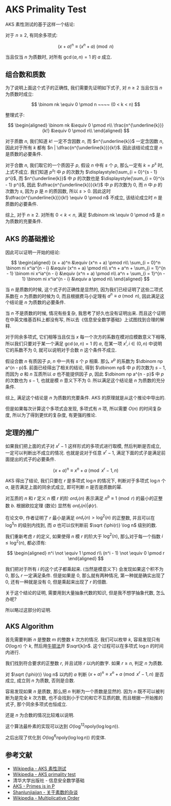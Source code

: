 # AKS Primality Test

AKS 素性测试的基于这样一个结论:

对于 $n \geq 2$, 有同余多项式:

$$
(x + a)^n \equiv (x^n + a) \pmod n
$$

当且仅当 $n$ 为质数时, 对所有 $\gcd(a, n) = 1$ 的 $a$ 成立.

## 组合数和质数

为了说明上面这个式子的正确性, 我们需要先证明如下式子, 对 $n \geq 2$ 当且仅当 $n$ 为质数时成立:

$$
\binom nk \equiv 0 \pmod n ~~~~ (0 < k < n)
$$

整理式子:

$$
\begin{aligned}
\binom nk &\equiv 0 \pmod n\\
\frac{n^{\underline{k}}}{k!} &\equiv 0 \pmod n\\
\end{aligned}
$$

对于质数 $n$, 我们知道 $k!$ 一定不含因数 $n$, 而 $n^{\underline{k}}$ 一定含因数 $n$, 因此对于所有 $k$ 都有 $n | \dfrac{n^{\underline{k}}}{k!}$. 因此该结论成立是 $n$ 是质数的必要条件.

对于合数 $n$, 我们取它的一个质因子 $p$, 假设 $n$ 中有 $s$ 个 $p$, 那么一定有 $k = p^s$ 时, 上式不成立. 我们知道 $p^s!$ 中 $p$ 的次数为 $\displaystyle{\sum_{i = 0}^{s - 1} p^i}$, 而 $n^{\underline{k}}$ 中 $p$ 的次数也是 $\displaystyle{\sum_{i = 0}^{s - 1} p^i}$, 因此 $\dfrac{n^{\underline{k}}}{k!}$ 中 $p$ 的次数为 $0$, 而 $n$ 中 $p$ 的次数为 $s$, 因为 $p$ 是 $n$ 的质因数, 所以 $s > 0$. 因此这时 $\dfrac{n^{\underline{k}}}{k!} \equiv 0 \pmod n$ 不成立, 该结论成立时 $n$ 是质数的必要条件.

综上, 对于 $n \geq 2$. 对所有 $0 < k < n$, 满足 $\dbinom nk \equiv 0 \pmod n$ 是 $n$ 为质数的充要条件.

## AKS 的基础推论

因此可以证明一开始的结论:

$$
\begin{aligned}
(x + a)^n &\equiv (x^n + a) \pmod n\\
\sum_{i = 0}^n \binom ni x^ia^{n - i} &\equiv (x^n + a) \pmod n\\
x^n + a^n + \sum_{i = 1}^{n - 1} \binom ni x^ia^{n - i} &\equiv (x^n + a) \pmod n\\
a^n + \sum_{i = 1}^{n - 1} \binom ni x^ia^{n - i} &\equiv a \pmod n\\
\end{aligned}
$$

当 $n$ 是质数的时候, 这个式子的正确性是显然的, 因为我们已经证明了这些二项式系数在 $n$ 为质数的时候为 $0$, 而且根据费马小定理有 $a^n \equiv a \pmod n$, 因此满足这个结论是 $n$ 为质数的必要条件.

当 $n$ 不是质数的时候, 情况有些复杂, 我思考了好久也没有证明出来. 而且这个证明在中英文维基百科上都没有写, 所以去《信息安全数学基础》上试图找到合理的解释.

对于同余多项式, 它们相等当且仅当 $x$ 每一个次方的系数在模对应模数意义下相等, 所以我们只要对于某一个满足 $\gcd(a, n) = 1$ 的 $a$, 在某一项 $x^i, i \in (0, n)$ 中说明它的系数不为 $0$, 就可以说明对于合数 $n$ 这个条件不成立.

假设合数 $n$ 有质因子 $p$, $n$ 中一共有 $s$ 个 $p$ 相乘. 那么 $x^p$ 的系数为 $\dbinom np a^{n - p}$. 前面已经得出了相关的结论, 得到 $\dbinom np$ 中 $p$ 的次数为 $s - 1$, 而因为 $a$ 和 $n$ 互质所以 $a$ 也不能提供因子 $p$, 因此 $\dbinom np a^{n - p}$ 中 $p$ 的次数也为 $s - 1$, 也就是模 $n$ 意义下不为 $0$. 所以满足这个结论是 $n$ 为质数的充分条件.

综上, 满足这个结论是 $n$ 为质数的充要条件. AKS 的原理就是从这个推论中导出的.

但是如果每次计算这个多项式会发现, 多项式有 $n$ 项, 所以需要 $O(n)$ 的时间复杂度, 所以为了得到更优的复杂度, 有更强的推论.

## 定理的推广

如果我们把上面的式子对 $x^r - 1$ 这样形式的多项式进行取模, 然后判断是否成立, 一定可以判断出不成立的情况. 也就是说对于任意 $x^r - 1$, 满足下面的式子是满足前面提出的式子的必要条件.

$$
(x + a)^n \equiv x^n + a \pmod {x^r − 1, n}
$$

AKS 得出了结论, 我们只要在 $r$ 是多项式 $\log n$ 的情况下, 判断对于多项式 $\log n$ 个 $a$, 是否满足上面的同余式成立, 即可判断 $n$ 是否是质数的幂.

对互质的 $n$ 和 $r$ 定义 $n$ 模 $r$ 的阶 $ord_r(n)$ 表示满足 $n^b \equiv 1 \pmod r$ 的最小的正整数 $b$. 根据欧拉定理 (数论) 显然有 $ord_r(n) | \phi(r)$.

在论文中, 作者证明了 $r$ 最小是满足 $ord_r(n) > \log^2(n)$ 的正整数, 并且可以在 $\log^5 n$ 的级别内找到, 而 $a$ 也可以仅判断前 $\sqrt {\phi(r)} \log n$ 级别的数.

我们重新考虑 $r$ 的定义, 如果使得 $n$ 模 $r$ 的阶大于 $\log^2(n)$, 那么对于每一个指数 $i \leq \log^2(n)$, 都必须有:

$$
\begin{aligned}
n^i \not \equiv 1 \pmod r\\
(n^i - 1) \not \equiv 0 \pmod r
\end{aligned}
$$

我们把对于所有 $i$ 的这个式子都乘起来. (当然是模意义下) 会发现如果这个积不为 $0$, 那么 $r$ 一定满足条件. 但是如果是 $0$, 那么就有两种情况, 第一种就是确实出现了 $0$, 还有一种就是没有 $0$, 但是乘起来出现了 $r$ 的倍数.

关于这个结论的证明, 需要用到大量抽象代数的知识, 但是我不想学抽象代数, 怎么办呢?

所以略过这部分的证明.

## AKS Algorithm

首先需要判断 $n$ 是整数 $m$ 的整数 $k$ 次方的情况. 我们可以枚举 $k$, 容易发现只有 $O(\log n)$ 个 $k$, 然后用[牛顿法](https://wild-donkey.github.io/Mathematics/Polynomial/Polynomial_Logarithm_and_Exponentiation/)开 $\sqrt[k]n$. 这个过程可以在多项式 $\log n$ 的时间内进行.

我们找到符合要求的正整数 $r$, 并且试除 $r$ 以内的数字. 如果 $r \geq n$, 判定 $n$ 为质数.

对 $\sqrt {\phi(r)} \log n$ 以内的 $a$ 判断 $(x + a)^n \equiv x^n + a \pmod {x^r − 1, n}$ 是否成立, 成立则 $n$ 为质数, 否则是合数.

容易发现如果 $n$ 是质数, 那么把 $n$ 判断为一个质数是显然的. 因为 $n$ 既不可以被判断为是完全 $k$ 次方数, 也不会找到小于它的和它不互质的数, 而且根据一开始推的式子, 那个同余多项式也恒成立.

还是 $n$ 为合数的情况比较难以说明.



这个算法最朴素的实现可以达到 $O(\log^{12} n \text{poly}(\log \log n))$.

之后出现了优化到 $O(\log^6 n \text{poly}(\log \log n))$ 的变体.

## 参考文献

- [Wikipedia - AKS 素性测试](https://zh.wikipedia.org/wiki/AKS%E8%B3%AA%E6%95%B8%E6%B8%AC%E8%A9%**A6**)
- [Wikipedia - AKS primality test](https://en.wikipedia.org/wiki/AKS_primality_test)
- 清华大学出版社 - 信息安全数学基础
- [AKS - Primes is in P](https://www.microsoft.com/en-us/research/wp-content/uploads/2016/02/primality_journal.pdf)
- [Shanlunjiajian - 关于素数的杂谈](https://shanlunjiajian.github.io/2021/11/03/primes/)
- [Wikipedia - Multiplicative Order](https://en.wikipedia.org/wiki/Multiplicative_order)